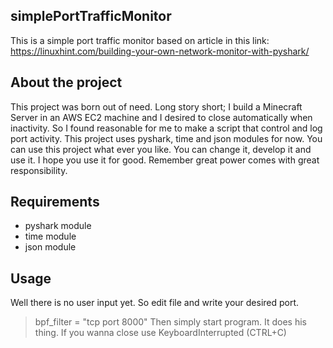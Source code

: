 ## simplePortTrafficMonitor
This is a simple port traffic monitor based on article in this link: 
https://linuxhint.com/building-your-own-network-monitor-with-pyshark/

## About the project
  This project was born out of need. Long story short; I build a Minecraft Server in an AWS EC2 machine and I desired to close automatically when inactivity. So I found reasonable for me to make a script that control and log port activity. This project uses pyshark, time and json modules for now. You can use this project what ever you like. You can change it, develop it and use it. I hope you use it for good. Remember great power comes with great responsibility. 
 
## Requirements 
- pyshark module
- time module
- json module

## Usage
  Well there is no user input yet. So edit file and write your desired port.
  
  > bpf_filter = "tcp port 8000"
 Then simply start program. It does his thing. If you wanna close use KeyboardInterrupted (CTRL+C) 


